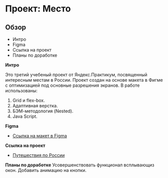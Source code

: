 # Проект: Место

## Обзор
* Интро
* Figma
* Ссылка на проект
* Планы по доработке

**Интро**

Это третий учебеный проект от Яндекс.Практикум, посвященный интересным местам в России.
Проект создан на основе макета в Фигме с оптимизацией под основные разрешения экранов. 
В работе использованы:
1. Grid и flex-box.
2. Адаптивная верстка. 
3. БЭМ-методология (Nested).
4. Java Script.


**Figma**

* [Ссылка на макет в Figma](https://www.figma.com/file/2cn9N9jSkmxD84oJik7xL7/JavaScript.-Sprint-4?node-id=0%3A1)

**Ссылка на проект**
* [Путешествия по России](https://darleneit.github.io/mesto/)

**Планы по доработке**
Усовершенствовать функционал всплывающиз окон. Добавить анимацию на кнопки.